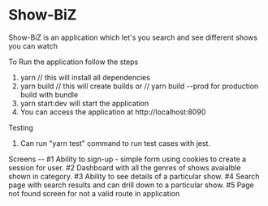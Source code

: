 # Show-BiZ
Show-BiZ is an application which let's you search and see different shows you can watch


To Run the application follow the steps

1. yarn // this will install all dependencies
2. yarn build // this will create builds or // yarn build --prod for production build with bundle
3. yarn start:dev will start the application
4. You can access the application at http://localhost:8090

Testing 
1. Can run "yarn test" command to run test cases with jest.

Screens -- 
#1 Ability to sign-up - simple form using cookies to create a session for user.
#2 Dashboard with all the genres of shows avaialble shown in category.
#3 Ability to see details of a particular show.
#4 Search page with search results and can drill down to a particular show.
#5 Page not found screen for not a valid route in application



